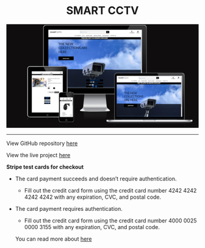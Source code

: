 <h1 align="center">SMART CCTV</h1>

<a href="https://smartcctv.herokuapp.com/" target="_blank" rel="noopener" alt="Smart CCTV, click here to open the website"><img src="media/amIrespon.png" alt="Smart CCTV" max-height="650px" max-width="1300px"></a>
<hr>
View GitHub repository
<a href="https://github.com/Zaurtime/smart_cctv" target="_blank" rel="noopener">here</a>

View the live project
<a href="https://smartcctv.herokuapp.com/" target="_blank" rel="noopener">here</a>

**Stripe test cards for checkout** 

- The card payment succeeds and doesn’t require authentication.
  * Fill out the credit card form using the credit card number 4242 4242 4242 4242 with any expiration, CVC, and postal code.
- The card payment requires authentication.	
  * Fill out the credit card form using the credit card number 4000 0025 0000 3155 with any expiration, CVC, and postal code.
  
  You can read more about <a href="https://stripe.com/docs/payments/accept-a-payment?platform=web&ui=elements#web-test-the-integration" target="_blank" rel="noopener">here</a>
